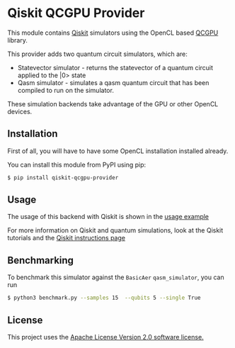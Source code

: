 
# Qiskit QCGPU Provider

This module contains [Qiskit](https://www.qiskit.org/) 
simulators using the OpenCL based [QCGPU](https://qcgpu.github.io) library.

This provider adds two quantum circuit simulators, which are:

* Statevector simulator - returns the statevector of a quantum circuit applied to the |0> state
* Qasm simulator - simulates a qasm quantum circuit that has been compiled to run on the simulator.

These simulation backends take advantage of the GPU or other OpenCL devices.

## Installation

First of all, you will have to have some OpenCL installation installed already.

You can install this module from PyPI using pip:

```bash
$ pip install qiskit-qcgpu-provider
```


## Usage

The usage of this backend with Qiskit is shown in the [usage example](https://github.com/Qiskit/qiskit-qcgpu-provider/tree/master/examples)

For more information on Qiskit and quantum simulations, look at the Qiskit tutorials and the [Qiskit instructions page](https://github.com/Qiskit/qiskit-terra)

## Benchmarking

To benchmark this simulator against the `BasicAer` `qasm_simulator`,
you can run

```bash
$ python3 benchmark.py --samples 15  --qubits 5 --single True
```

## License

This project uses the [Apache License Version 2.0 software license.](https://www.apache.org/licenses/LICENSE-2.0)
